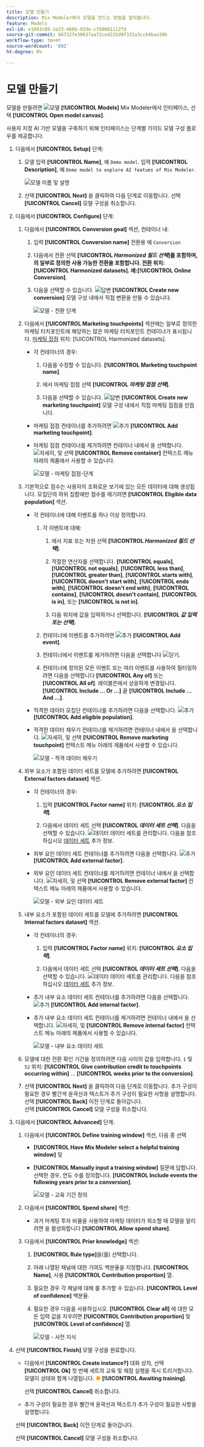```yaml
---
title: 모델 만들기
description: Mix Modeler에서 모델을 만드는 방법을 알아봅니다.
feature: Models
exl-id: e1093c09-1e23-460b-92de-cfb0061112fd
source-git-commit: 86732fe30637aa72ced232d9f331a3cc64baa39b
workflow-type: tm+mt
source-wordcount: '691'
ht-degree: 0%

---
```


# 모델 만들기

모델을 만들려면 ![모델](../assets/icons/FileData.svg) **[!UICONTROL Models]** Mix Modeler에서 인터페이스, 선택 **[!UICONTROL Open model canvas]**.

사용자 지정 AI 기반 모델을 구축하기 위해 인터페이스는 단계별 가이드 모델 구성 플로우를 제공합니다.

1. 다음에서 **[!UICONTROL Setup]** 단계:

   1. 모델 입력 **[!UICONTROL Name]**, 예 `Demo model`. 입력 **[!UICONTROL Description]**, 예 `Demo model to explore AI featues of Mix Modeler`.

      ![모델 이름 및 설명](../assets/model-name-description.png)

   1. 선택 **[!UICONTROL Next]** 을 클릭하여 다음 단계로 이동합니다. 선택 **[!UICONTROL Cancel]** 모델 구성을 취소합니다.

1. 다음에서 **[!UICONTROL Configure]** 단계:

   1. 다음에서 **[!UICONTROL Conversion goal]** 섹션, 컨테이너 내:

      1. 입력 **[!UICONTROL Conversion name]** 전환용 예 `Conversion`

      1. 다음에서 전환 선택 **[!UICONTROL *Harmonized 필드 선택&#x200B;*]**를 포함하며, 의 일부로 정의한 사용 가능한 전환을 포함합니다. [전환](../harmonize-data/conversions.md) 위치: [!UICONTROL Harmonized datasets]. 예:**[!UICONTROL Online Conversion]**.

      1. 다음을 선택할 수 있습니다. ![답변](../assets/icons/Reply.svg) **[!UICONTROL Create new conversion]** 모델 구성 내에서 직접 변환을 만들 수 있습니다.

         ![모델 - 전환 단계](../assets/model-conversion-step.png)

   1. 다음에서 **[!UICONTROL Marketing touchpoints]** 섹션에는 일부로 정의한 마케팅 터치포인트에 해당하는 많은 마케팅 터치포인트 컨테이너가 표시됩니다. [마케팅 접점](../harmonize-data/marketing-touchpoints.md) 위치: [!UICONTROL Harmonized datasets].

      * 각 컨테이너의 경우:

         1. 다음을 수정할 수 있습니다. **[!UICONTROL Marketing touchpoint name]**.

         1. 에서 마케팅 접점 선택 **[!UICONTROL _마케팅 접점 선택_]**.

         1. 다음을 선택할 수 있습니다. ![답변](../assets/icons/Reply.svg) **[!UICONTROL Create new marketing touchpoint]** 모델 구성 내에서 직접 마케팅 접점을 만듭니다.

      * 마케팅 접점 컨테이너를 추가하려면 ![추가](../assets/icons/AddCircle.svg) **[!UICONTROL Add marketing touchpoint]**.

      * 마케팅 접점 컨테이너를 제거하려면 컨테이너 내에서 을 선택합니다. ![자세히](../assets/icons/More.svg), 및 선택 **[!UICONTROL Remove container]** 컨텍스트 메뉴 아래의 제품에서 사용할 수 있습니다.

        ![모델 - 마케팅 접점-단계](../assets/model-marketing-touchpoint-step.png)

   1. 기본적으로 점수는 사용자의 조화로운 보기에 있는 모든 데이터에 대해 생성됩니다. 모집단의 하위 집합에만 점수를 매기려면 **[!UICONTROL Eligible data population]** 섹션.

      * 각 컨테이너에 대해 이벤트를 하나 이상 정의합니다.

         1. 각 이벤트에 대해:

            1. 에서 지표 또는 차원 선택 **[!UICONTROL _Harmonized 필드 선택_]**.

            1. 적절한 연산자를 선택합니다. **[!UICONTROL equals]**, **[!UICONTROL not equals]**, **[!UICONTROL less than]**, **[!UICONTROL greater than]**, **[!UICONTROL starts with]**, **[!UICONTROL doesn't start with]**, **[!UICONTROL ends with]**, **[!UICONTROL doesn't end with]**, **[!UICONTROL contains]**, **[!UICONTROL doesn't contain]**, **[!UICONTROL is in]**, 또는 **[!UICONTROL is not in]**.

            1. 다음 위치에 값을 입력하거나 선택합니다. **[!UICONTROL _값 입력 또는 선택_]**.

         1. 컨테이너에 이벤트를 추가하려면 ![추가](../assets/icons/AddCircle.svg) **[!UICONTROL Add event]**.

         1. 컨테이너에서 이벤트를 제거하려면 다음을 선택합니다 ![닫기](../assets/icons/Close.svg).

         1. 컨테이너에 정의된 모든 이벤트 또는 여러 이벤트를 사용하여 필터링하려면 다음을 선택합니다 **[!UICONTROL Any of]** 또는 **[!UICONTROL All of]**. 레이블은에서 상응하게 변경됩니다. **[!UICONTROL Include ... Or ...]** 끝 **[!UICONTROL Include ... And ...]**.

      * 적격한 데이터 모집단 컨테이너를 추가하려면 다음을 선택합니다. ![추가](../assets/icons/AddCircle.svg) **[!UICONTROL Add eligible population]**.

      * 적격한 데이터 채우기 컨테이너를 제거하려면 컨테이너 내에서 을 선택합니다. ![자세히](../assets/icons/More.svg), 및 선택 **[!UICONTROL Remove marketing touchpoint]** 컨텍스트 메뉴 아래의 제품에서 사용할 수 있습니다.

        ![모델 - 적격 데이터 채우기](../assets/model-eligible-data-population-step.png)

   1. 외부 요소가 포함된 데이터 세트를 모델에 추가하려면 **[!UICONTROL External factors dataset]** 섹션.

      * 각 컨테이너의 경우:

         1. 입력 **[!UICONTROL Factor name]** 위치: **[!UICONTROL _요소 입력_]**.

         1. 다음에서 데이터 세트 선택 **[!UICONTROL _데이터 세트 선택_]**. 다음을 선택할 수 있습니다. ![데이터](../assets/icons/Data.svg) 데이터 세트를 관리합니다. 다음을 참조하십시오 [데이터 세트](../ingest-data/datasets.md) 추가 정보.

      * 외부 요인 데이터 세트 컨테이너를 추가하려면 다음을 선택합니다. ![추가](../assets/icons/AddCircle.svg) **[!UICONTROL Add external factor]**.

      * 외부 요인 데이터 세트 컨테이너를 제거하려면 컨테이너 내에서 을 선택합니다. ![자세히](../assets/icons/More.svg), 및 선택 **[!UICONTROL Remove external factor]** 컨텍스트 메뉴 아래의 제품에서 사용할 수 있습니다.

        ![모델 - 외부 요인 데이터 세트](../assets/model-external-factors-dataset-step.png)


   1. 내부 요소가 포함된 데이터 세트를 모델에 추가하려면 **[!UICONTROL Internal factors dataset]** 섹션.

      * 각 컨테이너의 경우:

         1. 입력 **[!UICONTROL Factor name]** 위치: **[!UICONTROL _요소 입력_]**.

         1. 다음에서 데이터 세트 선택 **[!UICONTROL _데이터 세트 선택_]**. 다음을 선택할 수 있습니다. ![데이터](../assets/icons/Data.svg) 데이터 세트를 관리합니다. 다음을 참조하십시오 [데이터 세트](../ingest-data/datasets.md) 추가 정보.

      * 추가 내부 요소 데이터 세트 컨테이너를 추가하려면 다음을 선택합니다. ![추가](../assets/icons/AddCircle.svg) **[!UICONTROL Add internal factor]**.

      * 추가 내부 요소 데이터 세트 컨테이너를 제거하려면 컨테이너 내에서 을 선택합니다. ![자세히](../assets/icons/More.svg), 및 **[!UICONTROL Remove internal factor]** 컨텍스트 메뉴 아래의 제품에서 사용할 수 있습니다.

        ![모델 - 내부 요소 데이터 세트](../assets/model-internal-factors-dataset-step.png)

   1. 모델에 대한 전환 확인 기간을 정의하려면 다음 사이의 값을 입력합니다. `1` 및 `52` 위치: **[!UICONTROL Give contribution credit to touchpoints occurring within]** ... **[!UICONTROL weeks prior to the conversion]**.

   1. 선택 **[!UICONTROL Next]** 을 클릭하여 다음 단계로 이동합니다. 추가 구성이 필요한 경우 빨간색 윤곽선과 텍스트가 추가 구성이 필요한 사항을 설명합니다. <br/>선택 **[!UICONTROL Back]** 이전 단계로 돌아갑니다. <br/>선택 **[!UICONTROL Cancel]** 모델 구성을 취소합니다.

1. 다음에서 **[!UICONTROL Advanced]** 단계:

   1. 다음에서 **[!UICONTROL Define training window]** 섹션, 다음 중 선택

      * **[!UICONTROL Have Mix Modeler select a helpful training window]** 및

      * **[!UICONTROL Manually input a training window]** 질문에 답합니다. 선택한 경우, 연도 수를 정의합니다. **[!UICONTROL Include events the following years prior to a conversion]**.

        ![모델 - 교육 기간 정의](../assets/model-define-training-window.png)

   1. 다음에서 **[!UICONTROL Spend share]** 섹션:

      * 과거 마케팅 투자 비율을 사용하여 마케팅 데이터가 희소할 때 모델을 알리려면 을 활성화합니다 **[!UICONTROL Allow spend share]**.

   1. 다음에서 **[!UICONTROL Prior knowledge]** 섹션:

      1. **[!UICONTROL Rule type]**&#x200B;을(를) 선택합니다.

      1. 아래 나열된 채널에 대한 기여도 백분율을 지정합니다. **[!UICONTROL Name]**, 사용 **[!UICONTROL Contribution proportion]** 열.

      1. 필요한 경우 각 채널에 대해 를 추가할 수 있습니다. **[!UICONTROL Level of confidence]** 백분율.

      1. 필요한 경우 다음을 사용하십시오. **[!UICONTROL Clear all]** 에 대한 모든 입력 값을 지우려면 **[!UICONTROL Contribution proportion]** 및 **[!UICONTROL Level of confidence]** 열.

         ![모델 - 사전 지식](../assets/model-prior-knowledge-step.png)

1. 선택 **[!UICONTROL Finish]** 모델 구성을 완료합니다.

   * 다음에서 **[!UICONTROL Create instance?]** 대화 상자, 선택 **[!UICONTROL Ok]** 첫 번째 세트의 교육 및 채점 실행을 즉시 트리거합니다. 모델이 상태와 함께 나열됩니다. <span style="color:orange">●</span> **[!UICONTROL Awaiting training]**.

     선택 **[!UICONTROL Cancel]** 취소합니다.

   * 추가 구성이 필요한 경우 빨간색 윤곽선과 텍스트가 추가 구성이 필요한 사항을 설명합니다.

   선택 **[!UICONTROL Back]** 이전 단계로 돌아갑니다.

   선택 **[!UICONTROL Cancel]** 모델 구성을 취소합니다.
